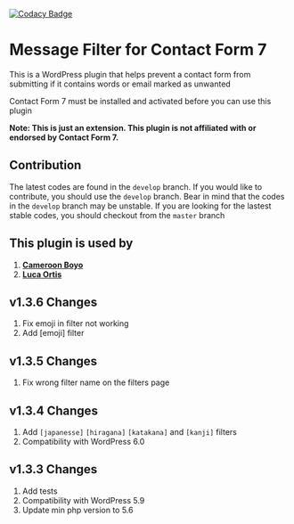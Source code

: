 [![Codacy Badge](https://app.codacy.com/project/badge/Grade/9a772c24d22d43d0b69c03f782abdd03)](https://www.codacy.com/gh/kofimokome/cf7-message-filter/dashboard?utm_source=github.com&amp;utm_medium=referral&amp;utm_content=kofimokome/cf7-message-filter&amp;utm_campaign=Badge_Grade)

# Message Filter for Contact Form 7

This is a WordPress plugin that helps prevent a contact form from submitting if it contains words or email marked as
unwanted

Contact Form 7 must be installed and activated before you can use this plugin
<br>

<b>Note: This is just an extension. This plugin is not affiliated with or endorsed by Contact Form 7.</b>

## Contribution

The latest codes are found in the `develop` branch. If you would like to contribute, you should use the `develop`
branch. Bear in mind that the codes in the `develop` branch may be unstable. If you are looking for the lastest stable
codes, you should checkout from the `master` branch

## This plugin is used by

1. **[Cameroon Boyo](https://cameroonboyo.com)**
2. **[Luca Ortis](http://lucaortis.com/)**

## v1.3.6 Changes

1. Fix emoji in filter not working
2. Add [emoji] filter

## v1.3.5 Changes

1. Fix wrong filter name on the filters page

## v1.3.4 Changes

1. Add `[japanesse]` `[hiragana]` `[katakana]` and `[kanji]` filters
2. Compatibility with WordPress 6.0

## v1.3.3 Changes

1. Add tests
2. Compatibility with WordPress 5.9
3. Update min php version to 5.6
